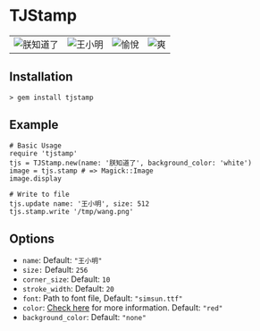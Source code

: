 TJStamp
=======

<table>
  <tr>
    <td><img src="http://i.imgur.com/J8OVxep.png" alt="朕知道了"></td>
    <td><img src="http://i.imgur.com/fh5yFaA.png" alt="王小明"></td>
    <td><img src="http://i.imgur.com/mvqALym.png" alt="愉悅"></td>
    <td><img src="http://i.imgur.com/t0HGJZK.png" alt="爽"></td>
  </tr>
</table>

Installation
------------

    > gem install tjstamp

Example
-------

    # Basic Usage
    require 'tjstamp'
    tjs = TJStamp.new(name: '朕知道了', background_color: 'white')
    image = tjs.stamp # => Magick::Image
    image.display

    # Write to file
    tjs.update name: '王小明', size: 512
    tjs.stamp.write '/tmp/wang.png'

Options
-------

* `name`: Default: `"王小明"`
* `size:` Default: `256`
* `corner_size`: Default: `10`
* `stroke_width`: Default: `20`
* `font`: Path to font file, Default: `"simsun.ttf"`
* `color`: [Check here](http://studio.imagemagick.org/RMagick/doc/imusage.html#color_names) for more information. Default: `"red"`
* `background_color`: Default: `"none"`